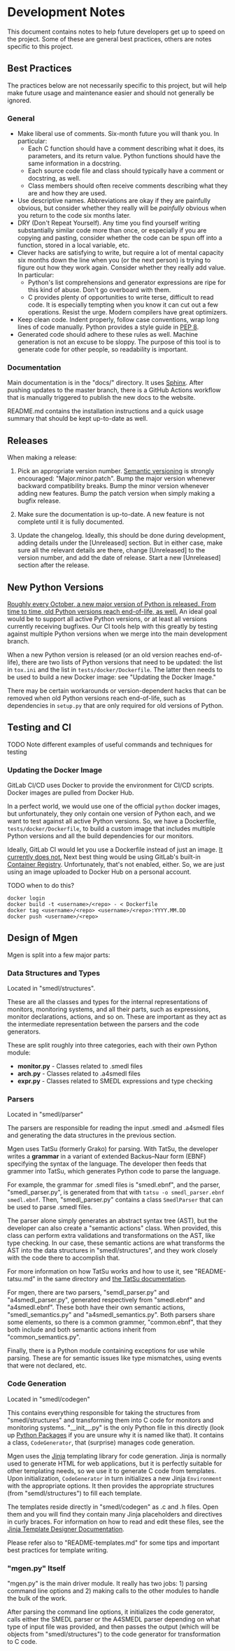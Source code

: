 Development Notes
=================

This document contains notes to help future developers get up to speed on the
project. Some of these are general best practices, others are notes specific
to this project.

Best Practices
--------------

The practices below are not necessarily specific to this project, but will help
make future usage and maintenance easier and should not generally be ignored.

### General

- Make liberal use of comments. Six-month future you will thank you. In
  particular:
    * Each C function should have a comment describing what it does, its
      parameters, and its return value. Python functions should have the same
      information in a docstring.
    * Each source code file and class should typically have a comment or
      docstring, as well.
    * Class members should often receive comments describing what they are and
      how they are used.
- Use descriptive names. Abbreviations are okay if they are painfully obvious,
  but consider whether they really will be *painfully* obvious when you return
  to the code six months later.
- DRY (Don't Repeat Yourself). Any time you find yourself writing substantially
  similar code more than once, or especially if you are copying and pasting,
  consider whether the code can be spun off into a function, stored in a
  local variable, etc.
- Clever hacks are satisfying to write, but require a lot of mental capacity
  six months down the line when you (or the next person) is trying to figure out
  how they work again. Consider whether they really add value. In particular:
    * Python's list comprehensions and generator expressions are ripe for this
      kind of abuse. Don't go overboard with them.
    * C provides plenty of opportunities to write terse, difficult to read code.
      It is especially tempting when you know it can cut out a few operations.
      Resist the urge. Modern compilers have great optimizers.
- Keep clean code. Indent properly, follow case conventions, wrap long lines of
  code manually. Python provides a style guide in
  [PEP 8](https://www.python.org/dev/peps/pep-0008/).
- Generated code should adhere to these rules as well. Machine generation is not
  an excuse to be sloppy. The purpose of this tool is to generate code for other
  people, so readability is important.

### Documentation

Main documentation is in the "docs/" directory. It uses
[Sphinx](https://www.sphinx-doc.org/). After pushing updates to the master
branch, there is a GitHub Actions workflow that is manually triggered to
publish the new docs to the website.

README.md contains the installation instructions and a quick usage summary that
should be kept up-to-date as well.

Releases
--------

When making a release:

1. Pick an appropriate version number. [Semantic
   versioning](https://semver.org/) is strongly encouraged: "Major.minor.patch".
   Bump the major version whenever backward compatibility breaks. Bump the
   minor version whenever adding new features. Bump the patch version when
   simply making a bugfix release.

2. Make sure the documentation is up-to-date. A new feature is not complete
   until it is fully documented.

3. Update the changelog. Ideally, this should be done during development, adding
   details under the [Unreleased] section. But in either case, make sure all the
   relevant details are there, change [Unreleased] to the version number, and
   add the date of release. Start a new [Unreleased] section after the release.

New Python Versions
-------------------

[Roughly every October, a new major version of Python is released. From time to
time, old Python versions reach end-of-life, as well.][python-cycle] An ideal
goal would be to support all active Python versions, or at least all versions
currently receiving bugfixes. Our CI tools help with this greatly by testing
against multiple Python versions when we merge into the main development
branch.

When a new Python version is released (or an old version reaches end-of-life),
there are two lists of Python versions that need to be updated: the list in
`tox.ini` and the list in `tests/docker/Dockerfile`. The latter then needs to
be used to build a new Docker image: see "Updating the Docker Image."

There may be certain workarounds or version-dependent hacks that can be removed
when old Python versions reach end-of-life, such as dependencies in `setup.py`
that are only required for old versions of Python.

Testing and CI
--------------

TODO Note different examples of useful commands and techniques for testing

### Updating the Docker Image

GitLab CI/CD uses Docker to provide the environment for CI/CD scripts. Docker
images are pulled from Docker Hub.

In a perfect world, we would use one of the official `python` docker images,
but unfortunately, they only contain one version of Python each, and we want to
test against all active Python versions. So, we have a Dockerfile,
`tests/docker/Dockerfile`, to build a custom image that includes multiple
Python versions and all the build dependencies for our monitors.

Ideally, GitLab CI would let you use a Dockerfile instead of just an image. [It
currently does not.](https://gitlab.com/gitlab-org/gitlab/-/issues/22801) Next
best thing would be using GitLab's built-in [Container Registry](https://docs.gitlab.com/ee/user/packages/container_registry/index.html).
Unfortunately, that's not enabled, either. So, we are just using an image
uploaded to Docker Hub on a personal account.

TODO when to do this?

    docker login
    docker build -t <username>/<repo> - < Dockerfile
    docker tag <username>/<repo> <username>/<repo>:YYYY.MM.DD
    docker push <username>/<repo>

Design of Mgen
--------------

Mgen is split into a few major parts:

### Data Structures and Types

Located in "smedl/structures".

These are all the classes and types for the internal representations of
monitors, monitoring systems, and all their parts, such as expressions,
monitor declarations, actions, and so on. These are important as they act as the
intermediate representation between the parsers and the code generators.

These are split roughly into three categories, each with their own Python
module:

- **monitor.py** - Classes related to .smedl files
- **arch.py** - Classes related to .a4smedl files
- **expr.py** - Classes related to SMEDL expressions and type checking

### Parsers

Located in "smedl/parser"

The parsers are responsible for reading the input .smedl and .a4smedl files and
generating the data structures in the previous section.

Mgen uses TatSu (formerly Grako) for parsing. With TatSu, the developer writes a
**grammar** in a variant of extended Backus–Naur form (EBNF) specifying the
syntax of the language. The developer then feeds that grammer into TatSu, which
generates Python code to parse the language.

For example, the grammar for .smedl files is "smedl.ebnf", and the parser,
"smedl\_parser.py", is generated from that with
`tatsu -o smedl_parser.ebnf smedl.ebnf`. Then, "smedl\_parser.py" contains a
class `SmedlParser` that can be used to parse .smedl files.

The parser alone simply generates an abstract syntax tree (AST), but the
developer can also create a "semantic actions" class. When provided, this class
can perform extra validations and transformations on the AST, like type
checking. In our case, these semantic actions are what transforms the AST into
the data structures in "smedl/structures", and they work closely with the code
there to accomplish that.

For more information on how TatSu works and how to use it, see "README-tatsu.md"
in the same directory and [the TatSu documentation](https://tatsu.readthedocs.io/en/stable/index.html).

For mgen, there are two parsers, "semdl\_parser.py" and "a4smedl\_parser.py",
generated respectively from "smedl.ebnf" and "a4smedl.ebnf". These both have
their own semantic actions, "smedl\_semantics.py" and "a4smedl\_semantics.py".
Both parsers share some elements, so there is a common grammer, "common.ebnf",
that they both include and both semantic actions inherit from
"common\_semantics.py".

Finally, there is a Python module containing exceptions for use while parsing.
These are for semantic issues like type mismatches, using events that were not
declared, etc.

### Code Generation

Located in "smedl/codegen"

This contains everything responsible for taking the structures from
"smedl/structures" and transforming them into C code for monitors and monitoring
systems. "\_\_init\_\_.py" is the only Python file in this directly (look up
[Python Packages](https://docs.python.org/3/tutorial/modules.html#packages) if
you are unsure why it is named like that). It contains a class, `CodeGenerator`,
that (surprise) manages code generation.

Mgen uses the [Jinja](https://jinja.palletsprojects.com/) templating library
for code generation. Jinja is normally used to generate HTML for web
applications, but it is perfectly suitable for other templating needs, so we
use it to generate C code from templates. Upon initialization, `CodeGenerator`
in turn initializes a new Jinja `Environment` with the appropriate options.
It then provides the appropriate structures (from "semdl/structures") to fill
each template.

The templates reside directly in "smedl/codegen" as .c and .h files. Open them
and you will find they contain many Jinja placeholders and directives in curly
braces. For information on how to read and edit these files, see the [Jinja
Template Designer Documentation](https://jinja.palletsprojects.com/en/2.11.x/templates/).

Please refer also to "README-templates.md" for some tips and important best
practices for template writing.

### "mgen.py" Itself

"mgen.py" is the main driver module. It really has two jobs: 1) parsing command
line options and 2) making calls to the other modules to handle the bulk of the
work.

After parsing the command line options, it initializes the code generator,
calls either the SMEDL parser or the A4SMEDL parser depending on what type of
input file was provided, and then passes the output (which will be objects from
"smedl/structures") to the code generator for transformation to C code.

[python-cycle]: https://www.python.org/dev/peps/pep-0602/
[merge-request]: https://docs.gitlab.com/ee/user/project/merge_requests/creating_merge_requests.html
